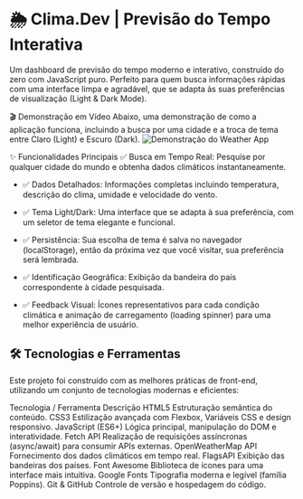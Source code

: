# 🌦️ Clima.Dev | Previsão do Tempo Interativa
Um dashboard de previsão do tempo moderno e interativo, construído do zero com JavaScript puro. Perfeito para quem busca informações rápidas com uma interface limpa e agradável, que se adapta às suas preferências de visualização (Light & Dark Mode).

🎬 Demonstração em Vídeo
Abaixo, uma demonstração de como a aplicação funciona, incluindo a busca por uma cidade e a troca de tema entre Claro (Light) e Escuro (Dark).
![Demonstração do Weather App](./demo.gif)


✨ Funcionalidades Principais
✅ Busca em Tempo Real: Pesquise por qualquer cidade do mundo e obtenha dados climáticos instantaneamente.

- ✅ Dados Detalhados: Informações completas incluindo temperatura, descrição do clima, umidade e velocidade do vento.

- ✅ Tema Light/Dark: Uma interface que se adapta à sua preferência, com um seletor de tema elegante e funcional.

- ✅ Persistência: Sua escolha de tema é salva no navegador (localStorage), então da próxima vez que você visitar, sua preferência será lembrada.

- ✅ Identificação Geográfica: Exibição da bandeira do país correspondente à cidade pesquisada.

- ✅ Feedback Visual: Ícones representativos para cada condição climática e animação de carregamento (loading spinner) para uma melhor experiência de usuário.

## 🛠️ Tecnologias e Ferramentas
Este projeto foi construído com as melhores práticas de front-end, utilizando um conjunto de tecnologias modernas e eficientes:

Tecnologia / Ferramenta	Descrição
HTML5	Estruturação semântica do conteúdo.
CSS3	Estilização avançada com Flexbox, Variáveis CSS e design responsivo.
JavaScript (ES6+)	Lógica principal, manipulação do DOM e interatividade.
Fetch API	Realização de requisições assíncronas (async/await) para consumir APIs externas.
OpenWeatherMap API	Fornecimento dos dados climáticos em tempo real.
FlagsAPI	Exibição das bandeiras dos países.
Font Awesome	Biblioteca de ícones para uma interface mais intuitiva.
Google Fonts	Tipografia moderna e legível (família Poppins).
Git & GitHub	Controle de versão e hospedagem do código.
